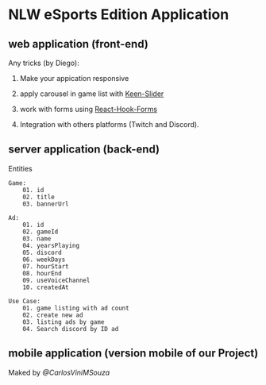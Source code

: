 # NLW eSports Edition Application

## web application (front-end)

Any tricks (by Diego):

1. Make your appication responsive

2. apply carousel in game list with [Keen-Slider](https://keen-slider.io/)

3. work with forms using [React-Hook-Forms](https://react-hook-form.com/)

4. Integration with others platforms (Twitch and Discord).

## server application (back-end)

Entities

```
Game:
    01. id
    02. title
    03. bannerUrl

Ad:
    01. id
    02. gameId
    03. name
    04. yearsPlaying
    05. discord
    06. weekDays
    07. hourStart
    08. hourEnd
    09. useVoiceChannel
    10. createdAt

Use Case:
    01. game listing with ad count
    02. create new ad
    03. listing ads by game
    04. Search discord by ID ad
```

## mobile application (version mobile of our Project)

Maked by _@CarlosViniMSouza_
